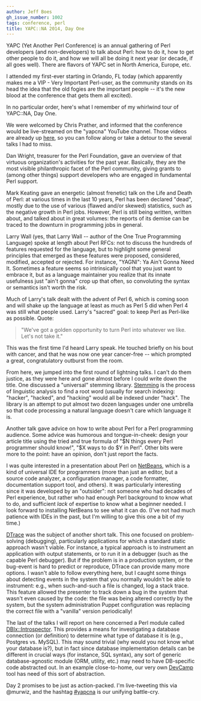 ```yaml
---
author: Jeff Boes
gh_issue_number: 1002
tags: conference, perl
title: YAPC::NA 2014, Day One
---
```




YAPC (Yet Another Perl Conference) is an annual gathering of Perl developers (and non-developers) to talk about Perl: how to do it, how to get other people to do it, and how we will all be doing it next year (or decade, if all goes well). There are flavors of YAPC set in North America, Europe, etc.

I attended my first-ever starting in Orlando, FL today (which apparently makes me a VIP - Very Important Perl-user, as the community stands on its head the idea that the old fogies are the important people -- it's the new blood at the conference that gets them all excited).

In no particular order, here's what I remember of my whirlwind tour of YAPC::NA, Day One.

We were welcomed by Chris Prather, and informed that the conference would be live-streamed on the "yapcna" YouTube channel. Those videos are already up [here](http://www.youtube.com/user/yapcna), so you can follow along or take a detour to the several talks I had to miss.

Dan Wright, treasurer for the Perl Foundation, gave an overview of that virtuous organization's activities for the past year. Basically, they are the most visible philanthropic facet of the Perl community, giving grants to (among other things) support developers who are engaged in fundamental Perl support.

Mark Keating gave an energetic (almost frenetic) talk on the Life and Death of Perl: at various times in the last 10 years, Perl has been declared "dead", mostly due to the use of various (flawed and/or skewed) statistics, such as the negative growth in Perl jobs. However, Perl is still being written, written about, and talked about in great volumes: the reports of its demise can be traced to the downturn in programming jobs in general.

Larry Wall (yes, that Larry Wall -- author of the One True Programming Language) spoke at length about Perl RFCs: not to discuss the hundreds of features requested for the language, but to highlight some general principles that emerged as these features were proposed, considered, modified, accepted or rejected. For instance, "YAGNI": Ya Ain't Gonna Need It. Sometimes a feature seems so intrinsically cool that you just want to embrace it, but as a language maintainer you realize that its innate usefulness just "ain't gonna" crop up that often, so convoluting the syntax or semantics isn't worth the risk.

Much of Larry's talk dealt with the advent of Perl 6, which is coming soon and will shake up the language at least as much as Perl 5 did when Perl 4 was still what people used. Larry's "sacred" goal: to keep Perl as Perl-like as possible. Quote:

> 
> "We've got a golden opportunity to turn Perl into whatever we like. Let's not take it."
> 

This was the first time I'd heard Larry speak. He touched briefly on his bout with cancer, and that he was now one year cancer-free -- which prompted a great, congratulatory outburst from the room.

From here, we jumped into the first round of lightning talks. I can't do them justice, as they were here and gone almost before I could write down the title. One discussed a "universal" stemming library. [Stemming](http://en.wikipedia.org/wiki/Word_stem) is the process of linguistic analysis to find a root word (usually for search indexing: "hacker", "hacked", and "hacking" would all be indexed under "hack". The library is an attempt to put almost two dozen languages under one umbrella so that code processing a natural language doesn't care which language it is.

Another talk gave advice on how to write about Perl for a Perl programming audience. Some advice was humorous and tongue-in-cheek: design your article title using the tried and true formula of "$N things every Perl programmer should know!", "$X ways to do $Y in Perl". Other bits were more to the point: have an opinion, don't just report the facts.

I was quite interested in a presentation about Perl on [NetBeans](https://netbeans.org/), which is a kind of universal IDE for programmers (more than just an editor, but a source code analyzer, a configuration manager, a code formatter, documentation support tool, and others). It was particularly interesting since it was developed by an "outsider": not someone who had decades of Perl experience, but rather who had enough Perl background to know what to do, and sufficient *lack* of expertise to know what a beginner needed. I look forward to installing NetBeans to see what it can do. (I've not had much patience with IDEs in the past, but I'm willing to give this one a bit of my time.)

[DTrace](http://en.wikipedia.org/wiki/DTrace) was the subject of another short talk. This one focused on problem-solving (debugging), particularly applications for which a standard static approach wasn't viable. For instance, a typical approach is to instrument an application with output statements, or to run it in a debugger (such as the capable Perl debugger). But if the problem is in a production system, or the bug-event is hard to predict or reproduce, DTrace can provide many more options. I wasn't able to follow everything here, but I caught some things about detecting events in the system that you normally wouldn't be able to instrument: e.g., when such-and-such a file is changed, log a stack trace. This feature allowed the presenter to track down a bug in the system that wasn't even caused by the code: the file was being altered correctly by the system, but the system administration Puppet configuration was replacing the correct file with a "vanilla" version periodically!

The last of the talks I will report on here concerned a Perl module called [DBIx::Introspector](http://search.cpan.org/~frew/DBIx-Introspector-0.001000/lib/DBIx/Introspector.pm). This provides a means for investigating a database connection (or definition) to determine what type of database it is (e.g., Postgres vs. MySQL). This may sound trivial (why would you not know what your database is?), but in fact since database implementation details can be different in crucial ways (for instance, SQL syntax), any sort of generic database-agnostic module (ORM, utility, etc.) may need to have DB-specific code abstracted out. In an example close-to-home, our very own [DevCamp](http://www.devcamps.org/) tool has need of this sort of abstraction.

Day 2 promises to be just as action-packed. I'm live-tweeting this via @murwiz, and the hashtag [#yapcna](https://twitter.com/search?q=%23yapcna&src=tyah) is our unifying battle-cry.


